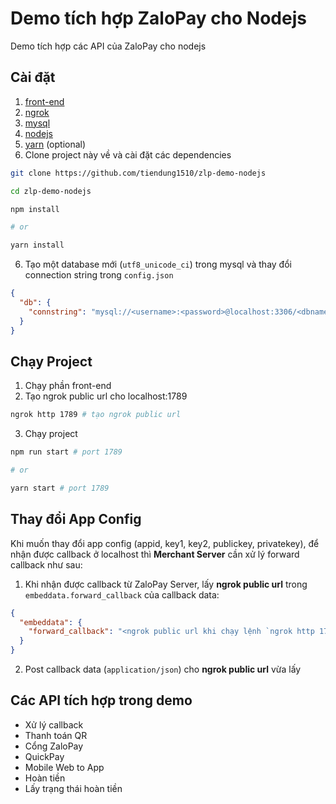 # Demo tích hợp ZaloPay cho Nodejs

Demo tích hợp các API của ZaloPay cho nodejs

## Cài đặt

1. [front-end](https://github.com/tiendung1510/zlp-demo-frontend)
2. [ngrok](https://ngrok.com/download)
3. [mysql](https://www.mysql.com/downloads/)
4. [nodejs](https://nodejs.org/en/)
5. [yarn](https://yarnpkg.com/en/docs/install) (optional)
6. Clone project này về và cài đặt các dependencies

```bash
git clone https://github.com/tiendung1510/zlp-demo-nodejs

cd zlp-demo-nodejs

npm install

# or

yarn install
```

6. Tạo một database mới (`utf8_unicode_ci`) trong mysql và thay đổi connection string trong `config.json`

```json
{
  "db": {
    "connstring": "mysql://<username>:<password>@localhost:3306/<dbname>"
  }
}
```

## Chạy Project

1. Chạy phần front-end
2. Tạo ngrok public url cho localhost:1789

```bash
ngrok http 1789 # tạo ngrok public url
```

3. Chạy project

```bash
npm run start # port 1789

# or

yarn start # port 1789
```

## Thay đổi App Config

Khi muốn thay đổi app config (appid, key1, key2, publickey, privatekey), để nhận được callback ở localhost thì **Merchant Server** cần xử lý forward callback như sau:

1. Khi nhận được callback từ ZaloPay Server, lấy **ngrok public url** trong `embeddata.forward_callback` của callback data:

```json
{
  "embeddata": {
    "forward_callback": "<ngrok public url khi chạy lệnh `ngrok http 1789`>"
  }
}
```

2. Post callback data (`application/json`) cho **ngrok public url** vừa lấy

## Các API tích hợp trong demo

* Xử lý callback
* Thanh toán QR
* Cổng ZaloPay
* QuickPay
* Mobile Web to App
* Hoàn tiền
* Lấy trạng thái hoàn tiền
